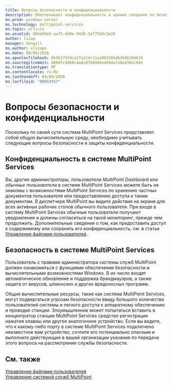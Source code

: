 ```yaml
---
title: Вопросы безопасности и конфиденциальности
description: Обеспечивает конфиденциальность и ценные сведения по безопасности для служб MultiPoint
ms.prod: windows-server
ms.technology: multipoint-services
ms.topic: article
ms.assetid: 00eb89e5-aaf5-450e-94d8-3ef759dc5e26
author: lizap
manager: dongill
ms.author: elizapo
ms.date: 08/04/2016
ms.openlocfilehash: 0b9b17919ca27a114c11aa903266d6450b28d634
ms.sourcegitcommit: b00d7c8968c4adc8f699dbee694afe6ed36bc9de
ms.translationtype: MT
ms.contentlocale: ru-RU
ms.lasthandoff: 04/08/2020
ms.locfileid: "80853357"
---
```

# <a name="privacy-and-security-considerations"></a>Вопросы безопасности и конфиденциальности
Поскольку по своей сути система MultiPoint Services представляет собой общую вычислительную среду, необходимо учитывать следующие вопросы безопасности и защиты конфиденциальности.  
  
## <a name="privacy-in-a-multipoint-services-system"></a>Конфиденциальность в системе MultiPoint Services  
Вы, другие *администраторы*, *пользователи MultiPoint Dashboard* или *обычные пользователи* в системе MultiPoint Services можете быть не знакомы с возможностями MultiPoint Services по хранению частных документов пользователя или предоставлению доступа к таким документам. В диспетчере MultiPoint вы видите действия на экране для всех активных рабочих столов обычного пользователя. При входе в систему MultiPoint Services обычные пользователи получают уведомление и должны согласиться на такой мониторинг, прежде чем продолжить. Дополнительные сведения о том, как предоставить доступ к содержимому или сохранить его конфиденциальность, см. в статье [Управление файлами пользователей](Manage-User-Files.md).  
  
## <a name="security-in-a-multipoint-services-system"></a>Безопасность в системе MultiPoint Services  
Пользователь с правами администратора системы служб MultiPoint должен ознакомиться с функциями обеспечения безопасности и вычислительными возможностями Windows. В их число входят автоматическое обновление и поддержка брандмауэров, а также защита от вирусов, шпионских и других вредоносных программ.   
  
Общие вычислительные ресурсы, такие как система MultiPoint Services, могут подвергаться угрозам безопасности ввиду большого количества пользователей системы и легкого доступа к аппаратному обеспечению и проводке станции. Злоумышленник может попытаться вставить в концентратор станции MultiPoint Services средство регистрации нажатия клавиш или другое аналогичное устройство. Если вы видите, что к какому-либо порту в системе MultiPoint Services подключено неизвестное вам устройство, сочтите его потенциально опасным и выполните действующие в вашей организации указания по передаче этого вопроса на рассмотрение службы безопасности.  
  
## <a name="see-also"></a>См. также  
[Управление файлами пользователей](Manage-User-Files.md)  
[Управление системой служб MultiPoint](Managing-Your-MultiPoint-Services-System.md)